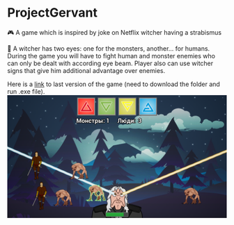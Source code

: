 # ProjectGervant
🎮 A game which is inspired by joke on Netflix witcher having a strabismus

👀 A witcher has two eyes: one for the monsters, another... for humans. During the game you will have to fight human and monster enemies who can only be dealt with according eye beam. Player also can use witcher signs that give him additional advantage over enemies.

Here is a [link](https://drive.google.com/drive/u/0/folders/1ZLTq5VpQ8mk7qMpvYcl-0G22wkb2JQSi) to last version of the game (need to download the folder and run .exe file). 
![](ImagesForReadme/Screenshot1.png)
